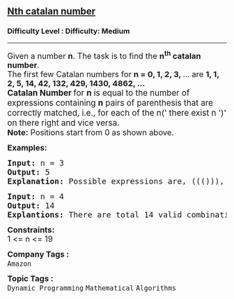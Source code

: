 <h2><a href="https://www.geeksforgeeks.org/problems/nth-catalan-number0817/1?page=1&difficulty=Medium&status=unsolved,attempted&sortBy=submissions">Nth catalan number</a></h2><h3>Difficulty Level : Difficulty: Medium</h3><hr><div class="problems_problem_content__Xm_eO"><p><span style="font-size: 18px;">Given a number <strong>n</strong>. The task is to find the <strong>n<sup>th</sup> catalan number</strong>.<br>The first few Catalan numbers for <strong>n = 0, 1, 2, 3, </strong>… are <strong>1, 1, 2, 5, 14, 42, 132, 429, 1430, 4862, …<br></strong></span><span style="font-size: 14pt;"><strong>Catalan Number&nbsp;</strong>for <strong>n</strong> is equal to the number of expressions containing <strong>n</strong> pairs of parenthesis that are correctly matched, i.e., for each of the n(' there exist n ')' on there right and vice versa.</span><span style="font-size: 14pt;"><br></span><span style="font-size: 18px;"><strong>Note:</strong> Positions start from 0 as shown above.</span></p>
<p><span style="font-size: 18px;"><strong>Examples:</strong></span></p>
<pre><span style="font-size: 18px;"><strong style="font-size: 18px;">Input: </strong><span style="font-size: 18px;">n = 3
</span><strong style="font-size: 18px;">Output: </strong><span style="font-size: 18px;">5</span><strong style="font-size: 18px;"><br>Explanation: </strong>Possible expressions are, <span style="font-size: 18px;">((())), (()()), ()(()), (())(), ()()()</span><strong style="font-size: 18px;"><br></strong></span></pre>
<pre><span style="font-size: 18px;"><strong>Input: </strong>n = 4
<strong>Output: </strong>14<br><strong>Explantions: </strong>There are total 14 valid combinations which can be formed using 4 </span><span style="font-size: 14pt;">parenthesis.</span></pre>
<p><span style="font-size: 18px;"><strong>Constraints:</strong><br>1 &lt;= n &lt;= 19</span></p></div><p><span style=font-size:18px><strong>Company Tags : </strong><br><code>Amazon</code>&nbsp;<br><p><span style=font-size:18px><strong>Topic Tags : </strong><br><code>Dynamic Programming</code>&nbsp;<code>Mathematical</code>&nbsp;<code>Algorithms</code>&nbsp;